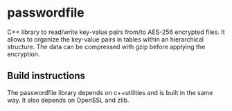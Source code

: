 # passwordfile
C++ library to read/write key-value pairs from/to AES-256 encrypted files.
It allows to organize the key-value pairs in tables within an hierarchical
structure. The data can be compressed with gzip before applying the encryption.

## Build instructions
The passwordfile library depends on c++utilities and is built in the same way.
It also depends on OpenSSL and zlib.
